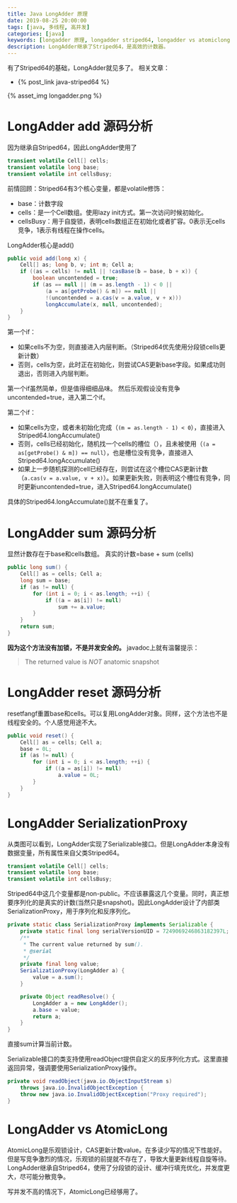 ```yaml
---
title: Java LongAdder 原理
date: 2019-08-25 20:00:00
tags: [java, 多线程, 高并发]
categories: [java]
keywords: [longadder 原理, longadder striped64, longadder vs atomiclong]
description: LongAdder继承了Striped64，是高效的计数器。
---
```


有了Striped64的基础，LongAdder就见多了。
相关文章：
- {% post_link java-striped64 %}

{% asset_img longadder.png %}
<!-- more -->

# LongAdder add 源码分析

因为继承自Striped64，因此LongAdder使用了
```java
transient volatile Cell[] cells;
transient volatile long base;
transient volatile int cellsBusy;
```
前情回顾：Striped64有3个核心变量，都是volatile修饰：
- base：计数字段
- cells：是一个Cell数组。使用lazy init方式。第一次访问时候初始化。
- cellsBusy：用于自旋锁，表明cells数组正在初始化或者扩容。0表示无cells竞争，1表示有线程在操作cells。

LongAdder核心是add()
```java
public void add(long x) {
    Cell[] as; long b, v; int m; Cell a;
    if ((as = cells) != null || !casBase(b = base, b + x)) {
        boolean uncontended = true;
        if (as == null || (m = as.length - 1) < 0 ||
            (a = as[getProbe() & m]) == null ||
            !(uncontended = a.cas(v = a.value, v + x)))
            longAccumulate(x, null, uncontended);
    }
}
```
第一个if：
- 如果cells不为空，则直接进入内层判断。（Striped64优先使用分段锁cells更新计数）
- 否则，cells为空，此时正在初始化，则尝试CAS更新base字段。如果成功则退出，否则进入内层判断。

第一个if虽然简单，但是值得细细品味。
然后乐观假设没有竞争uncontended=true，进入第二个if。

第二个if：
- 如果cells为空，或者未初始化完成（`(m = as.length - 1) < 0`），直接进入Striped64.longAccumulate()
- 否则，cells已经初始化，随机找一个cells的槽位（），且未被使用（`(a = as[getProbe() & m]) == null`），也是槽位没有竞争，直接进入Striped64.longAccumulate()
- 如果上一步随机探测的cell已经存在，则尝试在这个槽位CAS更新计数（`a.cas(v = a.value, v + x)`）。如果更新失败，则表明这个槽位有竞争，同时更新uncontended=true，进入Striped64.longAccumulate()

具体的Striped64.longAccumulate()就不在重复了。

# LongAdder sum 源码分析

显然计数存在于base和cells数组。
真实的计数=base + sum (cells)
```java
public long sum() {
    Cell[] as = cells; Cell a;
    long sum = base;
    if (as != null) {
        for (int i = 0; i < as.length; ++i) {
            if ((a = as[i]) != null)
                sum += a.value;
        }
    }
    return sum;
}
```
**因为这个方法没有加锁，不是并发安全的。**
javadoc上就有温馨提示：
>The returned value is <em>NOT</em> anatomic snapshot

# LongAdder reset 源码分析

resetfangf重置base和cells。可以复用LongAdder对象。同样，这个方法也不是线程安全的。个人感觉用途不大。
```java
public void reset() {
    Cell[] as = cells; Cell a;
    base = 0L;
    if (as != null) {
        for (int i = 0; i < as.length; ++i) {
            if ((a = as[i]) != null)
                a.value = 0L;
        }
    }
}
```

# LongAdder SerializationProxy

从类图可以看到，LongAdder实现了Serializable接口。但是LongAdder本身没有数据变量，所有属性来自父类Striped64。
```java
transient volatile Cell[] cells;
transient volatile long base;
transient volatile int cellsBusy;
```
Striped64中这几个变量都是non-public。不应该暴露这几个变量。同时，真正想要序列化的是真实的计数(当然只是snapshot)。因此LongAdder设计了内部类SerializationProxy，用于序列化和反序列化。
```java
private static class SerializationProxy implements Serializable {
    private static final long serialVersionUID = 7249069246863182397L;
    /**
     * The current value returned by sum().
     * @serial
     */
    private final long value;
    SerializationProxy(LongAdder a) {
        value = a.sum();
    }

    private Object readResolve() {
        LongAdder a = new LongAdder();
        a.base = value;
        return a;
    }    
}
```
直接sum计算当前计数。

Serializable接口的类支持使用readObject提供自定义的反序列化方式。这里直接返回异常，强调要使用SerializationProxy操作。
```java
private void readObject(java.io.ObjectInputStream s)
    throws java.io.InvalidObjectException {
    throw new java.io.InvalidObjectException("Proxy required");
}
```

# LongAdder vs AtomicLong

AtomicLong是乐观锁设计，CAS更新计数value。在多读少写的情况下性能好。
但是写竞争激烈的情况，乐观锁的前提就不存在了，导致大量更新线程自旋等待。
LongAdder继承自Striped64，使用了分段锁的设计、缓冲行填充优化，并发度更大，尽可能分散竞争。

写并发不高的情况下，AtomicLong已经够用了。

